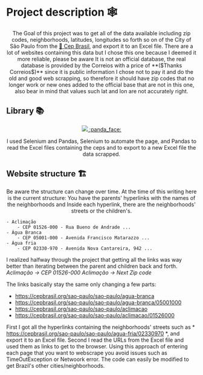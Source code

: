 # Project description :spider_web:
<p align="center">The Goal of this project was to get all of the data available including zip codes, neighborhoods, latitudes, longitudes so forth so on of the City of São Paulo from the <a href="https://cepbrasil.org/">🔗 Cep Brasil</a>, and export it to an Excel file. There are a lot of websites containing this data but I chose this one because I deemed it more reliable, please be aware It is not an official database, the real database is provided by the Correios with a price of **($Thanks Correios$)** since it is public information I chose not to pay it and do the old and good web scrapping, so therefore it should have zip codes that no longer work or new ones added to the official base that are not in this one, also bear in mind that values such lat and lon are not accurately right.</p>

## Library :books:
<p align="center">
  <a href="https://skillicons.dev">
    <img src="https://skillicons.dev/icons?i=selenium" />
    :panda_face:
  </a>
</p>

<p align="center">I used Selenium and Pandas, Selenium to automate the page, and Pandas to read the Excel files containing the ceps and to export to a new Excel file the data scrapped.</p>

## Website structure :building_construction:	

<p align="center">
  Be aware the structure can change over time.
  At the time of this writing here is the current structure:
  You have the parents' hyperlinks with the names of the neighborhoods and 
  Inside each hyperlink, there are the neighborhoods' streets or the children's.
  
    - Aclimação
        - CEP 01526-000 - Rua Bueno de Andrade ...
    - Água Branca
        - CEP 05001-000 - Avenida Francisco Matarazzo ...
    - Água fria
        - CEP 02330-970 - Avenida Nova Cantareira, 942 ...
      
  
  I realized halfway through the project that getting all the links was way better than iterating between the parent and children back and forth.
  *Aclimação -> CEP 01526-000* 
  *Aclimação -> Next Zip code* 
  
  The links basically stay the same only changing a few parts:
  - https://cepbrasil.org/sao-paulo/sao-paulo/agua-branca
   - https://cepbrasil.org/sao-paulo/sao-paulo/agua-branca/05001000
  - https://cepbrasil.org/sao-paulo/sao-paulo/aclimacao
   - https://cepbrasil.org/sao-paulo/sao-paulo/aclimacao/01526000
      
  First I got all the hyperlinks 
  containing the neighborhoods' streets such as * https://cepbrasil.org/sao-paulo/sao-paulo/agua-fria/02330970 *, and export it to an Excel file.
  Second I read the URLs from the Excel file and used them as links to get to the browser. 
  Using this approach of entering each page that you want to webscrape you avoid issues such as TimeOutException or Netwoork error. 
  The code can easily be modified to get Brazil's other cities/neighborhoods.
</p>

